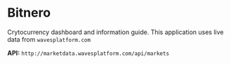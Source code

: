 # Bitnero
Crytocurrency dashboard and information guide. This application uses live data from `wavesplatform.com`

**API:** `http://marketdata.wavesplatform.com/api/markets`
